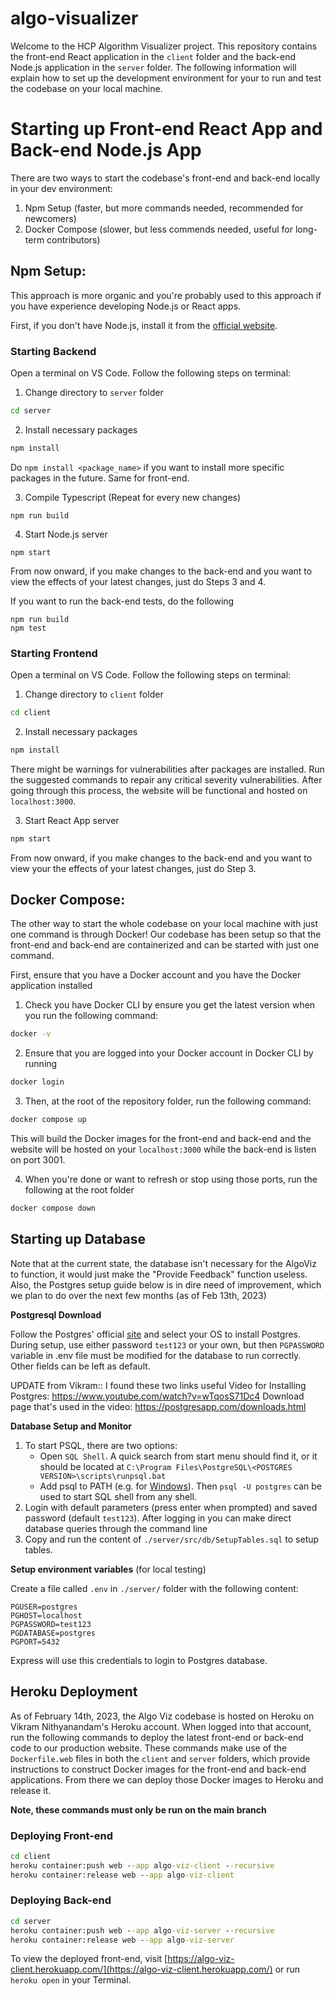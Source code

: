 # algo-visualizer

Welcome to the HCP Algorithm Visualizer project. This repository contains the front-end React application in the `client` folder and the back-end Node.js application in the `server` folder. The following information will explain how to set up the development environment for your to run and test the codebase on your local machine. 

# Starting up Front-end React App and Back-end Node.js App

There are two ways to start the codebase's front-end and back-end locally in your dev environment:
1. Npm Setup (faster, but more commands needed, recommended for newcomers)
2. Docker Compose (slower, but less commends needed, useful for long-term contributors)

## **Npm Setup**:

This approach is more organic and you're probably used to this approach if you have experience developing Node.js or React apps. 

First, if you don't have Node.js, install it from the [official website](https://nodejs.org/en/).

### Starting Backend

Open a terminal on VS Code. Follow the following steps on terminal:

1. Change directory to `server` folder

```cmd
cd server
```

2. Install necessary packages

```cmd
npm install
```
Do `npm install <package_name>` if you want to install more specific packages in the future. Same for front-end.

3. Compile Typescript (Repeat for every new changes)

```
npm run build
```

4. Start Node.js server

```
npm start
```

From now onward, if you make changes to the back-end and you want to view the effects of your latest changes, just do Steps 3 and 4.

If you want to run the back-end tests, do the following
```
npm run build
npm test
```

### Starting Frontend

Open a terminal on VS Code. Follow the following steps on terminal:

1. Change directory to `client` folder

```cmd
cd client
```

2. Install necessary packages

```cmd
npm install
```

There might be warnings for vulnerabilities after packages are installed. Run the suggested commands to repair any critical severity vulnerabilities. After going through this process, the website will be functional and hosted on `localhost:3000`.

3. Start React App server

```cmd
npm start
```

From now onward, if you make changes to the back-end and you want to view your the effects of your latest changes, just do Step 3.

## **Docker Compose**:

The other way to start the whole codebase on your local machine with just one command is through Docker! Our codebase has been setup so that the front-end and back-end are containerized and can be started with just one command.

First, ensure that you have a Docker account and you have the Docker application installed

1. Check you have Docker CLI by ensure you get the latest version when you run the following command:
```cmd
docker -v
```

2. Ensure that you are logged into your Docker account in Docker CLI by running
```cmd
docker login
```

3. Then, at the root of the repository folder, run the following command:
```cmd
docker compose up
```
This will build the Docker images for the front-end and back-end and the website will be hosted on your `localhost:3000` while the back-end is listen on port 3001.

4. When you're done or want to refresh or stop using those ports, run the following at the root folder
```cmd
docker compose down
```

## Starting up Database

Note that at the current state, the database isn't necessary for the AlgoViz to function, it would just make the "Provide Feedback" function useless. Also, the Postgres setup guide below is in dire need of improvement, which we plan to do over the next few months (as of Feb 13th, 2023)

**Postgresql Download**

Follow the Postgres' official [site](https://www.postgresql.org/download/) and select your OS to install Postgres. During setup, use either password `test123` or your own, but then `PGPASSWORD` variable in .env file must be modified for the database to run correctly. Other fields can be left as default.

UPDATE from Vikram:: I found these two links useful
Video for Installing Postgres: https://www.youtube.com/watch?v=wTqosS71Dc4
Download page that's used in the video: https://postgresapp.com/downloads.html

**Database Setup and Monitor**

1. To start PSQL, there are two options:
    - Open `SQL Shell`. A quick search from start menu should find it, or it should be located at `C:\Program Files\PostgreSQL\<POSTGRES VERSION>\scripts\runpsql.bat`
    - Add psql to PATH (e.g. for [Windows](https://blog.sqlbackupandftp.com/setting-windows-path-for-postgres-tools)). Then `psql -U postgres` can be used to start SQL shell from any shell.
2. Login with default parameters (press enter when prompted) and saved password (default `test123`). After logging in you can make direct database queries through the command line
3. Copy and run the content of `./server/src/db/SetupTables.sql` to setup tables.

**Setup environment variables** (for local testing)

Create a file called `.env` in `./server/` folder with the following content:

```
PGUSER=postgres
PGHOST=localhost
PGPASSWORD=test123
PGDATABASE=postgres
PGPORT=5432
```

Express will use this credentials to login to Postgres database.


## Heroku Deployment

As of February 14th, 2023, the Algo Viz codebase is hosted on Heroku on Vikram Nithyanandam's Heroku account. When logged into that account, run the following commands to deploy the latest front-end or back-end code to our production website. These commands make use of the `Dockerfile.web` files in both the `client` and `server` folders, which provide instructions to construct Docker images for the front-end and back-end applications. From there we can deploy those Docker images to Heroku and release it. 

**Note, these commands must only be run on the main branch**

### Deploying Front-end

```cmd
cd client
heroku container:push web --app algo-viz-client --recursive
heroku container:release web --app algo-viz-client
```

### Deploying Back-end

```cmd
cd server
heroku container:push web --app algo-viz-server --recursive
heroku container:release web --app algo-viz-server
```

To view the deployed front-end, visit [https://algo-viz-client.herokuapp.com/](https://algo-viz-client.herokuapp.com/) or run `heroku open` in your Terminal.
